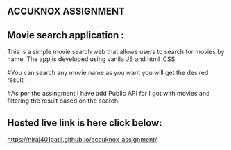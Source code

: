 
## ACCUKNOX ASSIGNMENT

## Movie search application :

This is a simple movie search web that allows users to search for movies by name. The app is developed using vanila JS and html ,CSS.

#You can search any movie name as you want you will get the desired result . 

#As per the assingment I have add Public API for I got with movies and filtering the result based on the search.

## Hosted live link is here click below:

https://niraj401patil.github.io/accuknox_assignment/